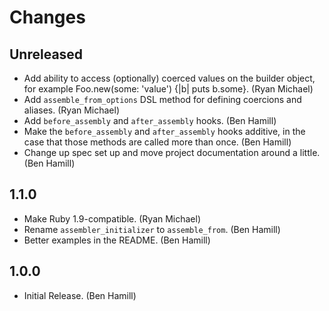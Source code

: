 # Changes

## Unreleased

* Add ability to access (optionally) coerced values on the builder object, for
  example Foo.new(some: 'value') {|b| puts b.some}. (Ryan Michael)
* Add `assemble_from_options` DSL method for defining coercions and aliases. (Ryan Michael)
* Add `before_assembly` and `after_assembly` hooks. (Ben Hamill)
* Make the `before_assembly` and `after_assembly` hooks additive, in the case
  that those methods are called more than once. (Ben Hamill)
* Change up spec set up and move project documentation around a little. (Ben
  Hamill)

## 1.1.0

* Make Ruby 1.9-compatible. (Ryan Michael)
* Rename `assembler_initializer` to `assemble_from`. (Ben Hamill)
* Better examples in the README. (Ben Hamill)

## 1.0.0

* Initial Release. (Ben Hamill)
